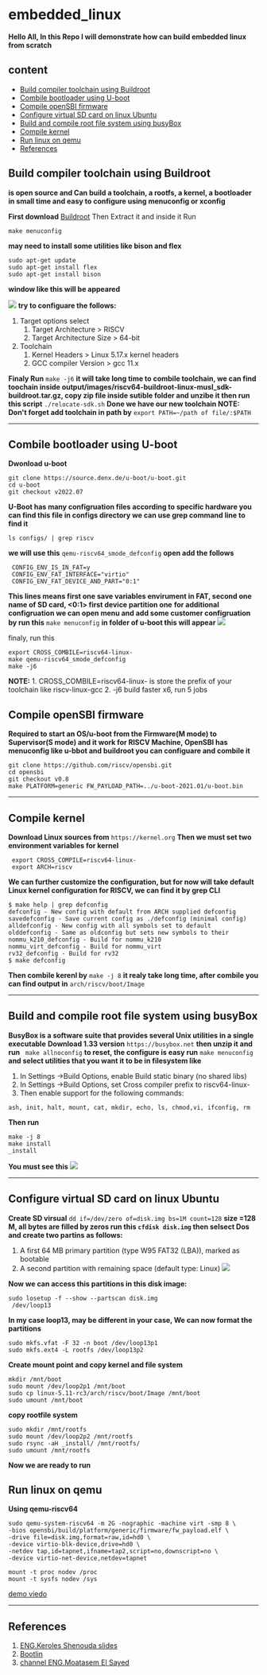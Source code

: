 # embedded_linux
**Hello All, In this Repo I will demonstrate how can build embedded linux from scratch**
## content 
- [Build compiler toolchain using Buildroot](#build-compiler-toolchain-using-Buildroot)
- [Combile bootloader using U-boot](#combile-bootloader-using-U-boot)
- [Compile openSBI firmware](#compile-openSBI-firmware)
- [Configure virtual SD card on linux Ubuntu](#configare-virtual-SD-card-on-linux-Ubuntu)
- [Build and compile root file system using busyBox](#build-and-compile-root-file-system-using-busyBox)
- [Compile kernel](#compile-kernel) 
- [Run linux on qemu](#Run-linux-on-qemu) 
- [References](#References) 

## Build compiler toolchain using Buildroot
**is open source and Can build a toolchain, a rootfs, a kernel, a bootloader in small time
and easy to configure using menuconfig or xconfig**

**First download** [Buildroot](https://buildroot.org/)
Then Extract it and inside it Run 

```
make menuconfig
```
**may need to install some utilities like bison and flex**

```
sudo apt-get update
sudo apt-get install flex
sudo apt-get install bison
```

**window like this will be appeared** 

![](https://github.com/bassamkhamis/embedded_linux/blob/main/Buildroot.png)
**try to configuare the follows:**
1. Target options select
   1. Target Architecture > RISCV
   2. Target Architecture Size > 64-bit
2. Toolchain
   1. Kernel Headers > Linux 5.17.x kernel headers
   2. GCC compiler Version > gcc 11.x

**Finaly Run** `make -j6`
**it will take long time to combile toolchain, we can find toochain inside output/images/riscv64-buildroot-linux-musl_sdk-buildroot.tar.gz, copy zip file inside sutible folder and unzibe it then run this script** `./relocate-sdk.sh`
**Done we have our new toolchain
NOTE: Don't forget add toolchain in path by** `export PATH=~/path of file/:$PATH`

***

## Combile bootloader using U-boot
 **Dwonload u-boot** 
 
 ```
 git clone https://source.denx.de/u-boot/u-boot.git
 cd u-boot
git checkout v2022.07
```
**U-Boot has many configruation files according to specific hardware you can find this file in configs directory we can use grep command line to find it**

```
ls configs/ | grep riscv
```

**we will use this** `qemu-riscv64_smode_defconfig` **open add the follows**

```
 CONFIG_ENV_IS_IN_FAT=y
 CONFIG_ENV_FAT_INTERFACE="virtio"
 CONFIG_ENV_FAT_DEVICE_AND_PART="0:1"
```

**This lines means first one save variables envirument in FAT, second one <virtio> name of SD card, <0:1> first device partition one**
**for additional configruation we can open menu and add some customer configruation by run this** `make menuconfig` **in folder of u-boot
   this will appear** 
   ![](https://github.com/bassamkhamis/embedded_linux/blob/main/u-boot.png)
   
   finaly, run this
   
   ```
   export CROSS_COMBILE=riscv64-linux-
   make qemu-riscv64_smode_defconfig
   make -j6
   ```
   **NOTE:**
           1. CROSS_COMBILE=riscv64-linux- is store the prefix of your toolchain like riscv-linux-gcc
           2. -j6 build faster x6, run 5 jobs
   

## Compile openSBI firmware
**Required to start an OS/u-boot from the Firmware(M mode) to Supervisor(S mode) and it work for RISCV Machine, OpenSBI has menuconfig like u-bbot and buildroot you can configuare and combile it**
   
```
git clone https://github.com/riscv/opensbi.git
cd opensbi
git checkout v0.8
make PLATFORM=generic FW_PAYLOAD_PATH=../u-boot-2021.01/u-boot.bin   
```
***
   
## Compile kernel  
 **Download Linux sources from** `https://kernel.org` **Then we must set two environment variables for kernel**
   
```
 export CROSS_COMPILE=riscv64-linux-
 export ARCH=riscv  
```
**We can further customize the configuration, but for now will take default Linux kernel configuration for RISCV, we can find it by grep CLI**
   
   ```
 $ make help | grep defconfig
defconfig - New config with default from ARCH supplied defconfig
savedefconfig - Save current config as ./defconfig (minimal config)
alldefconfig - New config with all symbols set to default
olddefconfig - Same as oldconfig but sets new symbols to their
nommu_k210_defconfig - Build for nommu_k210
nommu_virt_defconfig - Build for nommu_virt
rv32_defconfig - Build for rv32
$ make defconfig
   ```
  **Then combile kerenl by** `make -j 8` **it realy take long time, after combile you can find output in** `arch/riscv/boot/Image`   
   
***
   
## Build and compile root file system using busyBox
**BusyBox is a software suite that provides several Unix utilities in a single executable**
**Download 1.33 version** `https://busybox.net` **then unzip it and run** ` make allnoconfig` **to reset, the configure is easy run** `make menuconfig` **and select utilities that you want it to be in filesystem like**
   
1. In Settings →Build Options, enable Build static binary (no shared libs)
2. In Settings →Build Options, set Cross compiler prefix to riscv64-linux-
3. Then enable support for the following commands:
   
`ash, init, halt, mount, cat, mkdir, echo, ls, chmod,vi, ifconfig, rm`
   
 **Then run** 
   ```
   make -j 8
   make install
   _install
   
   ```
   **You must see this**
    ![](https://github.com/bassamkhamis/embedded_linux/blob/main/linux%20tree.png)   
   
   
 *** 
   
   
## Configure virtual SD card on linux Ubuntu 
**Create SD virsual** `dd if=/dev/zero of=disk.img bs=1M count=128` **size =128 M, all bytes are filled by zeros
run this `cfdisk disk.img`  then selsect Dos and create two partins as follows:**
   
   1. A first 64 MB primary partition (type W95 FAT32 (LBA)), marked as bootable
   2. A second partition with remaining space (default type: Linux)
![](https://github.com/bassamkhamis/embedded_linux/blob/main/SD_format.png)
   
   **Now we can access this partitions in this disk image:**
   
   ```
   sudo losetup -f --show --partscan disk.img
    /dev/loop13

   ```
   
   **In my case loop13, may be different in your case, We can now format the partitions**
   
   ```
   sudo mkfs.vfat -F 32 -n boot /dev/loop13p1
   sudo mkfs.ext4 -L rootfs /dev/loop13p2

   ```
   **Create mount point and copy kernel and file system**
   
   ```
   mkdir /mnt/boot
   sudo mount /dev/loop2p1 /mnt/boot
   sudo cp linux-5.11-rc3/arch/riscv/boot/Image /mnt/boot
   sudo umount /mnt/boot
   ```
   **copy rootfile system**
   ```
   sudo mkdir /mnt/rootfs
   sudo mount /dev/loop2p2 /mnt/rootfs
   sudo rsync -aH _install/ /mnt/rootfs/
   sudo umount /mnt/rootfs
   
   ```
**Now we are ready to run**


## Run linux on qemu
**Using qemu-riscv64**
   
   ```
  sudo qemu-system-riscv64 -m 2G -nographic -machine virt -smp 8 \
-bios opensbi/build/platform/generic/firmware/fw_payload.elf \
-drive file=disk.img,format=raw,id=hd0 \
-device virtio-blk-device,drive=hd0 \
-netdev tap,id=tapnet,ifname=tap2,script=no,downscript=no \
-device virtio-net-device,netdev=tapnet 
   ```
   
   ```
mount -t proc nodev /proc
mount -t sysfs nodev /sys
   ```
[demo viedo](https://drive.google.com/drive/folders/1BspgTYwvK53VdBDBNc1VzwBbZp8ZT3_X?usp=sharing)
  
***
   
## References
   1. [ENG.Keroles Shenouda slides](https://l.facebook.com/l.php?u=https%3A%2F%2Fdrive.google.com%2Fdrive%2Fmobile%2Ffolders%2F1rHnM5Q70x2f1bcMJORJjZJ_GvnDiNfo_%3Ffbclid%3DIwAR0wRfBsWWplRAI7yFiA8voYWkk0Y4GIXAQHpSWnl4hIFJer6bC4RXH4_WU&h=AT2d2Fc_XP7UkP5lTFiDTFRGz21onsxE5ZhHOBGVkYraZciENKc0AbZmKb7KCZaL0kAHHESP5_ga-hQbIYcg4u8BxQs_DH6mQ5zQPaJ7tUtgg2lauyIl-SOvJqCJfKzs4icKMQ)
   2. [Bootlin](https://riscv.org/news/2020/12/embedded-linux-from-scratch-in-45-minutes-on-risc-v-bootlin/)
   3. [channel ENG.Moatasem El Sayed](https://www.youtube.com/watch?v=8hP-oQ242B8&list=PLkH1REggdbJpFXAzQqpjZgV1oghPsf9OH&index=17)
